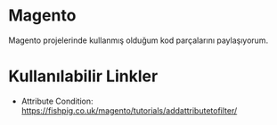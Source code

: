 # Magento
Magento projelerinde kullanmış olduğum kod parçalarını paylaşıyorum.

# Kullanılabilir Linkler

- Attribute Condition: https://fishpig.co.uk/magento/tutorials/addattributetofilter/
